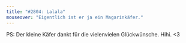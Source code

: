 ```yaml
---
title: "#2804: Lalala"
mouseover: "Eigentlich ist er ja ein Magarinkäfer."
---
```


PS:
Der kleine Käfer dankt für die vielenvielen Glückwünsche. Hihi. <3

